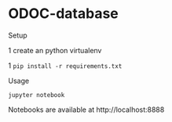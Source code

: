 # ODOC-database


Setup

1 create an python virtualenv

1 `pip install -r requirements.txt`

Usage

`jupyter notebook`

Notebooks are available at http://localhost:8888 
